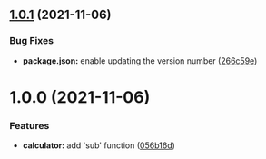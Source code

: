 ## [1.0.1](https://github.com/comfortliner/git_playground/compare/1.0.0...1.0.1) (2021-11-06)


### Bug Fixes

* **package.json:** enable updating the version number ([266c59e](https://github.com/comfortliner/git_playground/commit/266c59eb075e708e8f9f799f1164871152670c15))

# 1.0.0 (2021-11-06)


### Features

* **calculator:** add 'sub' function ([056b16d](https://github.com/comfortliner/git_playground/commit/056b16d925f5b3aaff2f5c4f0f6abc8c8fa22ae2))
